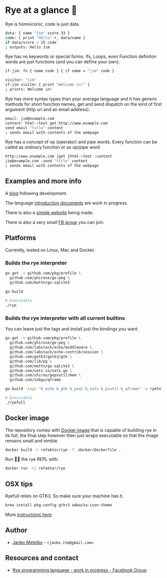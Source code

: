 # Rye at a glance 🌾

Rye is homoiconic, code is just data.

```bash
data: { name "Jim" score 33 }
code: { print "Hello" +_ data/name }
if data/score > 25 code
; outputs: Hello Jim
```

Rye has no keywords or special forms. Ifs, Loops, even Function
definiton words are just functions (and you can define your own).

```bash
if-jim: fn { name code } { if name = "jim" code }

visitor: "jim"
if-jim visitor { print "Welcome in!" }
; prints: Welcome in!
```

Rye has more syntax types than your average language 
and it has generic methods for short function names, get and send
dispatch on the kind of first argument (http uri and an email address).

```bash
email: jim@example.com
content: html->text get http://www.example.com
send email "title" content
; sends email with contents of the webpage
```

Rye has a concept of op (operator) and pipe words. Every function can
be called as ordinary function or as op/pipe word 

```bash
http://www.example.com |get |html->text :content
jim@example.com .send "title" content
; sends email with contents of the webpage
```

## Examples and more info

A [blog](https://ryelang.blogspot.com/) following development.

The language [introduction documents](https://refaktor.github.io/rye/INTRO_1.html) are work in progress.

There is also a [simple website](https://refaktor.github.io/rye/) being made.

There is also a very small [FB group](https://www.facebook.com/groups/866313463771373) you can join.

## Platforms

Currently, tested on Linux, Mac and Docker.

### Builds the rye interpreter

```bash
go get -v github.com/pkg/profile \
  github.com/yhirose/go-peg \
  github.com/mattn/go-sqlite3
 
go build

# Executable
./rye 
```

### Builds the rye interpreter with all current builtins

You can leave just the tags and install just the bindings you want.

```bash
go get -v github.com/pkg/profile \
  github.com/yhirose/go-peg \
  github.com/labstack/echo/middleware \
  github.com/labstack/echo-contrib/session \
  github.com/gotk3/gotk3/gtk \
  github.com/lib/pq \
  github.com/mattn/go-sqlite3 \
  github.com/nats-io/nats.go \
  github.com/shirou/gopsutil/mem \
  github.com/tobgu/qframe

go build -tags "b_echo b_gtk b_psql b_nats b_psutil b_qframe" -o ryefull

# Executable
./ryefull 
```

## Docker image

The repository comes with [Docker image](./docker/Dockerfile) that is capable of building rye in its full, 
the final step however then just wraps executable so that the image remains small and nimble.

```bash
docker build -t refaktor/rye -f .docker/Dockerfile .
```

Run 🏃‍♂️ the rye REPL with:

```bash
docker run -ti refaktor/rye
```

## OSX tips

Ryefull relies on GTK3. So make sure your machine has it.

```bash
brew install pkg-config gtk+3 adwaita-icon-theme
```

More [instructions here](https://www.gtk.org/docs/installations/macos/).

## Author

- [Janko Metelko][refaktor] - `<janko.itm@gmail.com>`

## Resources and contact

- [Rye programming language - work in progress - Facebook Group](https://www.facebook.com/groups/866313463771373)

 [refaktor]: https://github.com/refaktor
 [otobrglez]: https://github.com/otobrglez

